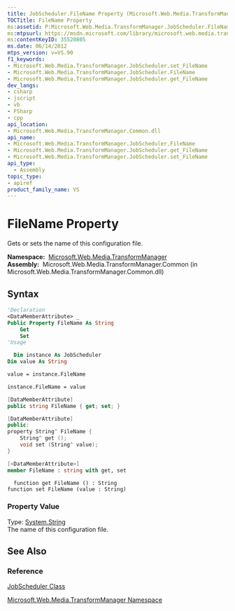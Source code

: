 ```yaml
---
title: JobScheduler.FileName Property (Microsoft.Web.Media.TransformManager)
TOCTitle: FileName Property
ms:assetid: P:Microsoft.Web.Media.TransformManager.JobScheduler.FileName
ms:mtpsurl: https://msdn.microsoft.com/library/microsoft.web.media.transformmanager.jobscheduler.filename(v=VS.90)
ms:contentKeyID: 35520805
ms.date: 06/14/2012
mtps_version: v=VS.90
f1_keywords:
- Microsoft.Web.Media.TransformManager.JobScheduler.set_FileName
- Microsoft.Web.Media.TransformManager.JobScheduler.FileName
- Microsoft.Web.Media.TransformManager.JobScheduler.get_FileName
dev_langs:
- csharp
- jscript
- vb
- FSharp
- cpp
api_location:
- Microsoft.Web.Media.TransformManager.Common.dll
api_name:
- Microsoft.Web.Media.TransformManager.JobScheduler.FileName
- Microsoft.Web.Media.TransformManager.JobScheduler.get_FileName
- Microsoft.Web.Media.TransformManager.JobScheduler.set_FileName
api_type:
  - Assembly
topic_type:
- apiref
product_family_name: VS
---
```


# FileName Property

Gets or sets the name of this configuration file.

**Namespace:**  [Microsoft.Web.Media.TransformManager](microsoft-web-media-transformmanager-namespace.md)  
**Assembly:**  Microsoft.Web.Media.TransformManager.Common (in Microsoft.Web.Media.TransformManager.Common.dll)

## Syntax

```vb
'Declaration
<DataMemberAttribute> _
Public Property FileName As String
    Get
    Set
'Usage

  Dim instance As JobScheduler
Dim value As String

value = instance.FileName

instance.FileName = value
```

```csharp
[DataMemberAttribute]
public string FileName { get; set; }
```

```cpp
[DataMemberAttribute]
public:
property String^ FileName {
    String^ get ();
    void set (String^ value);
}
```

``` fsharp
[<DataMemberAttribute>]
member FileName : string with get, set
```

```jscript
  function get FileName () : String
function set FileName (value : String)
```

### Property Value

Type: [System.String](https://msdn.microsoft.com/library/s1wwdcbf)  
The name of this configuration file.  

## See Also

### Reference

[JobScheduler Class](jobscheduler-class-microsoft-web-media-transformmanager.md)

[Microsoft.Web.Media.TransformManager Namespace](microsoft-web-media-transformmanager-namespace.md)

